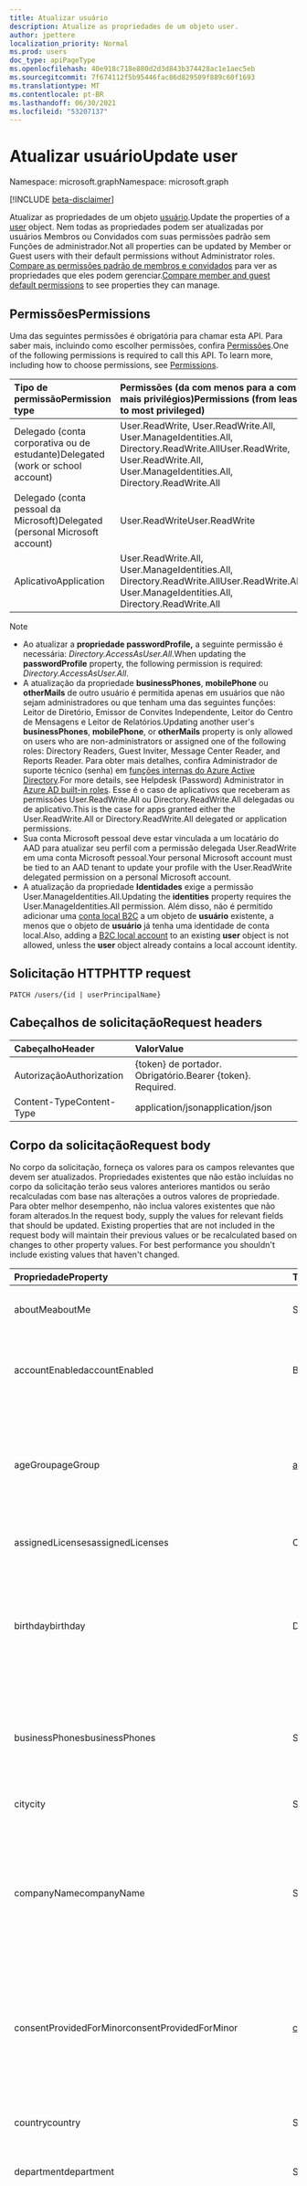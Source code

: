```yaml
---
title: Atualizar usuário
description: Atualize as propriedades de um objeto user.
author: jpettere
localization_priority: Normal
ms.prod: users
doc_type: apiPageType
ms.openlocfilehash: 40e918c718e880d2d3d843b374428ac1e1aec5eb
ms.sourcegitcommit: 7f674112f5b95446fac86d829509f889c60f1693
ms.translationtype: MT
ms.contentlocale: pt-BR
ms.lasthandoff: 06/30/2021
ms.locfileid: "53207137"
---
```

# <a name="update-user"></a><span data-ttu-id="ccdd4-103">Atualizar usuário</span><span class="sxs-lookup"><span data-stu-id="ccdd4-103">Update user</span></span>

<span data-ttu-id="ccdd4-104">Namespace: microsoft.graph</span><span class="sxs-lookup"><span data-stu-id="ccdd4-104">Namespace: microsoft.graph</span></span>

[!INCLUDE [beta-disclaimer](../../includes/beta-disclaimer.md)]

<span data-ttu-id="ccdd4-105">Atualizar as propriedades de um objeto [usuário](../resources/user.md).</span><span class="sxs-lookup"><span data-stu-id="ccdd4-105">Update the properties of a [user](../resources/user.md) object.</span></span> <span data-ttu-id="ccdd4-106">Nem todas as propriedades podem ser atualizadas por usuários Membros ou Convidados com suas permissões padrão sem Funções de administrador.</span><span class="sxs-lookup"><span data-stu-id="ccdd4-106">Not all properties can be updated by Member or Guest users with their default permissions without Administrator roles.</span></span> <span data-ttu-id="ccdd4-107">[Compare as permissões padrão de membros e convidados](/azure/active-directory/fundamentals/users-default-permissions#compare-member-and-guest-default-permissions) para ver as propriedades que eles podem gerenciar.</span><span class="sxs-lookup"><span data-stu-id="ccdd4-107">[Compare member and guest default permissions](/azure/active-directory/fundamentals/users-default-permissions#compare-member-and-guest-default-permissions) to see properties they can manage.</span></span>

## <a name="permissions"></a><span data-ttu-id="ccdd4-108">Permissões</span><span class="sxs-lookup"><span data-stu-id="ccdd4-108">Permissions</span></span>
<span data-ttu-id="ccdd4-p102">Uma das seguintes permissões é obrigatória para chamar esta API. Para saber mais, incluindo como escolher permissões, confira [Permissões](/graph/permissions-reference).</span><span class="sxs-lookup"><span data-stu-id="ccdd4-p102">One of the following permissions is required to call this API. To learn more, including how to choose permissions, see [Permissions](/graph/permissions-reference).</span></span>

|<span data-ttu-id="ccdd4-111">Tipo de permissão</span><span class="sxs-lookup"><span data-stu-id="ccdd4-111">Permission type</span></span>      | <span data-ttu-id="ccdd4-112">Permissões (da com menos para a com mais privilégios)</span><span class="sxs-lookup"><span data-stu-id="ccdd4-112">Permissions (from least to most privileged)</span></span>              |
|:--------------------|:---------------------------------------------------------|
|<span data-ttu-id="ccdd4-113">Delegado (conta corporativa ou de estudante)</span><span class="sxs-lookup"><span data-stu-id="ccdd4-113">Delegated (work or school account)</span></span> | <span data-ttu-id="ccdd4-114">User.ReadWrite, User.ReadWrite.All, User.ManageIdentities.All, Directory.ReadWrite.All</span><span class="sxs-lookup"><span data-stu-id="ccdd4-114">User.ReadWrite, User.ReadWrite.All, User.ManageIdentities.All, Directory.ReadWrite.All</span></span>    |
|<span data-ttu-id="ccdd4-115">Delegado (conta pessoal da Microsoft)</span><span class="sxs-lookup"><span data-stu-id="ccdd4-115">Delegated (personal Microsoft account)</span></span> | <span data-ttu-id="ccdd4-116">User.ReadWrite</span><span class="sxs-lookup"><span data-stu-id="ccdd4-116">User.ReadWrite</span></span>    |
|<span data-ttu-id="ccdd4-117">Aplicativo</span><span class="sxs-lookup"><span data-stu-id="ccdd4-117">Application</span></span> | <span data-ttu-id="ccdd4-118">User.ReadWrite.All, User.ManageIdentities.All, Directory.ReadWrite.All</span><span class="sxs-lookup"><span data-stu-id="ccdd4-118">User.ReadWrite.All, User.ManageIdentities.All, Directory.ReadWrite.All</span></span> |

>[!NOTE]
> - <span data-ttu-id="ccdd4-119">Ao atualizar a **propriedade passwordProfile,** a seguinte permissão é necessária: *Directory.AccessAsUser.All*.</span><span class="sxs-lookup"><span data-stu-id="ccdd4-119">When updating the **passwordProfile** property, the following permission is required: *Directory.AccessAsUser.All*.</span></span>
> - <span data-ttu-id="ccdd4-120">A atualização da propriedade **businessPhones**, **mobilePhone** ou **otherMails** de outro usuário é permitida apenas em usuários que não sejam administradores ou que tenham uma das seguintes funções: Leitor de Diretório, Emissor de Convites Independente, Leitor do Centro de Mensagens e Leitor de Relatórios.</span><span class="sxs-lookup"><span data-stu-id="ccdd4-120">Updating another user's **businessPhones**, **mobilePhone**, or **otherMails** property is only allowed on users who are non-administrators or assigned one of the following roles: Directory Readers, Guest Inviter, Message Center Reader, and Reports Reader.</span></span> <span data-ttu-id="ccdd4-121">Para obter mais detalhes, confira Administrador de suporte técnico (senha) em [funções internas do Azure Active Directory](/azure/active-directory/roles/permissions-reference).</span><span class="sxs-lookup"><span data-stu-id="ccdd4-121">For more details, see Helpdesk (Password) Administrator in [Azure AD built-in roles](/azure/active-directory/roles/permissions-reference).</span></span>  <span data-ttu-id="ccdd4-122">Esse é o caso de aplicativos que receberam as permissões User.ReadWrite.All ou Directory.ReadWrite.All delegadas ou de aplicativo.</span><span class="sxs-lookup"><span data-stu-id="ccdd4-122">This is the case for apps granted either the User.ReadWrite.All or Directory.ReadWrite.All delegated or application permissions.</span></span>
> - <span data-ttu-id="ccdd4-123">Sua conta Microsoft pessoal deve estar vinculada a um locatário do AAD para atualizar seu perfil com a permissão delegada User.ReadWrite em uma conta Microsoft pessoal.</span><span class="sxs-lookup"><span data-stu-id="ccdd4-123">Your personal Microsoft account must be tied to an AAD tenant to update your profile with the User.ReadWrite delegated permission on a personal Microsoft account.</span></span>
> - <span data-ttu-id="ccdd4-124">A atualização da propriedade **Identidades** exige a permissão User.ManageIdentities.All.</span><span class="sxs-lookup"><span data-stu-id="ccdd4-124">Updating the **identities** property requires the User.ManageIdentities.All permission.</span></span> <span data-ttu-id="ccdd4-125">Além disso, não é permitido adicionar uma [conta local B2C](../resources/objectidentity.md) a um objeto de **usuário** existente, a menos que o objeto de **usuário** já tenha uma identidade de conta local.</span><span class="sxs-lookup"><span data-stu-id="ccdd4-125">Also, adding a [B2C local account](../resources/objectidentity.md) to an existing **user** object is not allowed, unless the **user** object already contains a local account identity.</span></span>

## <a name="http-request"></a><span data-ttu-id="ccdd4-126">Solicitação HTTP</span><span class="sxs-lookup"><span data-stu-id="ccdd4-126">HTTP request</span></span>
<!-- { "blockType": "ignored" } -->
```http
PATCH /users/{id | userPrincipalName}
```

## <a name="request-headers"></a><span data-ttu-id="ccdd4-127">Cabeçalhos de solicitação</span><span class="sxs-lookup"><span data-stu-id="ccdd4-127">Request headers</span></span>
| <span data-ttu-id="ccdd4-128">Cabeçalho</span><span class="sxs-lookup"><span data-stu-id="ccdd4-128">Header</span></span>       | <span data-ttu-id="ccdd4-129">Valor</span><span class="sxs-lookup"><span data-stu-id="ccdd4-129">Value</span></span>|
|:-----------|:------|
| <span data-ttu-id="ccdd4-130">Autorização</span><span class="sxs-lookup"><span data-stu-id="ccdd4-130">Authorization</span></span>  | <span data-ttu-id="ccdd4-p105">{token} de portador. Obrigatório.</span><span class="sxs-lookup"><span data-stu-id="ccdd4-p105">Bearer {token}. Required.</span></span>  |
| <span data-ttu-id="ccdd4-133">Content-Type</span><span class="sxs-lookup"><span data-stu-id="ccdd4-133">Content-Type</span></span>  | <span data-ttu-id="ccdd4-134">application/json</span><span class="sxs-lookup"><span data-stu-id="ccdd4-134">application/json</span></span>  |

## <a name="request-body"></a><span data-ttu-id="ccdd4-135">Corpo da solicitação</span><span class="sxs-lookup"><span data-stu-id="ccdd4-135">Request body</span></span>
<span data-ttu-id="ccdd4-p106">No corpo da solicitação, forneça os valores para os campos relevantes que devem ser atualizados. Propriedades existentes que não estão incluídas no corpo da solicitação terão seus valores anteriores mantidos ou serão recalculadas com base nas alterações a outros valores de propriedade. Para obter melhor desempenho, não inclua valores existentes que não foram alterados.</span><span class="sxs-lookup"><span data-stu-id="ccdd4-p106">In the request body, supply the values for relevant fields that should be updated. Existing properties that are not included in the request body will maintain their previous values or be recalculated based on changes to other property values. For best performance you shouldn't include existing values that haven't changed.</span></span>

| <span data-ttu-id="ccdd4-139">Propriedade</span><span class="sxs-lookup"><span data-stu-id="ccdd4-139">Property</span></span>     | <span data-ttu-id="ccdd4-140">Tipo</span><span class="sxs-lookup"><span data-stu-id="ccdd4-140">Type</span></span>   |<span data-ttu-id="ccdd4-141">Descrição</span><span class="sxs-lookup"><span data-stu-id="ccdd4-141">Description</span></span>|
|:---------------|:--------|:----------|
|<span data-ttu-id="ccdd4-142">aboutMe</span><span class="sxs-lookup"><span data-stu-id="ccdd4-142">aboutMe</span></span>|<span data-ttu-id="ccdd4-143">String</span><span class="sxs-lookup"><span data-stu-id="ccdd4-143">String</span></span>|<span data-ttu-id="ccdd4-144">Um campo de entrada de texto em forma livre para o usuário se descrever.</span><span class="sxs-lookup"><span data-stu-id="ccdd4-144">A freeform text entry field for the user to describe themselves.</span></span>|
|<span data-ttu-id="ccdd4-145">accountEnabled</span><span class="sxs-lookup"><span data-stu-id="ccdd4-145">accountEnabled</span></span>|<span data-ttu-id="ccdd4-146">Booliano</span><span class="sxs-lookup"><span data-stu-id="ccdd4-146">Boolean</span></span>| <span data-ttu-id="ccdd4-147">**true** se a conta estiver habilitada; caso contrário, **false**.</span><span class="sxs-lookup"><span data-stu-id="ccdd4-147">**true** if the account is enabled; otherwise, **false**.</span></span> <span data-ttu-id="ccdd4-148">Essa propriedade é obrigatória quando um usuário é criado.</span><span class="sxs-lookup"><span data-stu-id="ccdd4-148">This property is required when a user is created.</span></span>    |
| <span data-ttu-id="ccdd4-149">ageGroup</span><span class="sxs-lookup"><span data-stu-id="ccdd4-149">ageGroup</span></span> | [<span data-ttu-id="ccdd4-150">ageGroup</span><span class="sxs-lookup"><span data-stu-id="ccdd4-150">ageGroup</span></span>](../resources/user.md#agegroup-values) | <span data-ttu-id="ccdd4-151">Define a faixa etária do usuário.</span><span class="sxs-lookup"><span data-stu-id="ccdd4-151">Sets the age group of the user.</span></span> <span data-ttu-id="ccdd4-152">Valores permitidos: `null`, `minor`, `notAdult` e `adult`.</span><span class="sxs-lookup"><span data-stu-id="ccdd4-152">Allowed values: `null`, `minor`, `notAdult` and `adult`.</span></span> <span data-ttu-id="ccdd4-153">Confira as [definições de propriedades da faixa etária legal](../resources/user.md#legal-age-group-property-definitions) para obter mais informações.</span><span class="sxs-lookup"><span data-stu-id="ccdd4-153">Refer to the [legal age group property definitions](../resources/user.md#legal-age-group-property-definitions) for further information.</span></span> |
|<span data-ttu-id="ccdd4-154">assignedLicenses</span><span class="sxs-lookup"><span data-stu-id="ccdd4-154">assignedLicenses</span></span>|<span data-ttu-id="ccdd4-155">Coleção [assignedLicense](../resources/assignedlicense.md)</span><span class="sxs-lookup"><span data-stu-id="ccdd4-155">[assignedLicense](../resources/assignedlicense.md) collection</span></span>|<span data-ttu-id="ccdd4-p109">As licenças que são atribuídas ao usuário. Não anulável.</span><span class="sxs-lookup"><span data-stu-id="ccdd4-p109">The licenses that are assigned to the user. Not nullable.</span></span>            |
|<span data-ttu-id="ccdd4-158">birthday</span><span class="sxs-lookup"><span data-stu-id="ccdd4-158">birthday</span></span>|<span data-ttu-id="ccdd4-159">DateTimeOffset</span><span class="sxs-lookup"><span data-stu-id="ccdd4-159">DateTimeOffset</span></span>|<span data-ttu-id="ccdd4-160">O aniversário do usuário.</span><span class="sxs-lookup"><span data-stu-id="ccdd4-160">The birthday of the user.</span></span> <span data-ttu-id="ccdd4-161">O tipo Timestamp representa informações de data e hora usando o formato ISO 8601 e está sempre no horário UTC.</span><span class="sxs-lookup"><span data-stu-id="ccdd4-161">The Timestamp type represents date and time information using ISO 8601 format and is always in UTC time.</span></span> <span data-ttu-id="ccdd4-162">Por exemplo, meia-noite UTC em 1 de janeiro de 2014 é `2014-01-01T00:00:00Z`</span><span class="sxs-lookup"><span data-stu-id="ccdd4-162">For example, midnight UTC on Jan 1, 2014 is `2014-01-01T00:00:00Z`</span></span>|
|<span data-ttu-id="ccdd4-163">businessPhones</span><span class="sxs-lookup"><span data-stu-id="ccdd4-163">businessPhones</span></span>| <span data-ttu-id="ccdd4-164">String collection</span><span class="sxs-lookup"><span data-stu-id="ccdd4-164">String collection</span></span> | <span data-ttu-id="ccdd4-p111">Números de telefone para o usuário. OBSERVAÇÃO: Embora isso seja uma coleção de cadeias de caracteres, somente um número pode ser definido para essa propriedade.</span><span class="sxs-lookup"><span data-stu-id="ccdd4-p111">The telephone numbers for the user. NOTE: Although this is a string collection, only one number can be set for this property.</span></span>|
|<span data-ttu-id="ccdd4-167">city</span><span class="sxs-lookup"><span data-stu-id="ccdd4-167">city</span></span>|<span data-ttu-id="ccdd4-168">String</span><span class="sxs-lookup"><span data-stu-id="ccdd4-168">String</span></span>|<span data-ttu-id="ccdd4-169">A cidade em que o usuário está localizado.</span><span class="sxs-lookup"><span data-stu-id="ccdd4-169">The city in which the user is located.</span></span>|
| <span data-ttu-id="ccdd4-170">companyName</span><span class="sxs-lookup"><span data-stu-id="ccdd4-170">companyName</span></span> | <span data-ttu-id="ccdd4-171">String</span><span class="sxs-lookup"><span data-stu-id="ccdd4-171">String</span></span> | <span data-ttu-id="ccdd4-172">O nome da empresa em que o usuário está associado.</span><span class="sxs-lookup"><span data-stu-id="ccdd4-172">The company name which the user is associated.</span></span> <span data-ttu-id="ccdd4-173">Essa propriedade pode ser útil para descrever a empresa de onde procede um usuário externo.</span><span class="sxs-lookup"><span data-stu-id="ccdd4-173">This property can be useful for describing the company that an external user comes from.</span></span> <span data-ttu-id="ccdd4-174">O comprimento máximo do nome da empresa é 64 caracteres.</span><span class="sxs-lookup"><span data-stu-id="ccdd4-174">The maximum length of the company name is 64 characters.</span></span> |
| <span data-ttu-id="ccdd4-175">consentProvidedForMinor</span><span class="sxs-lookup"><span data-stu-id="ccdd4-175">consentProvidedForMinor</span></span> | [<span data-ttu-id="ccdd4-176">consentProvidedForMinor</span><span class="sxs-lookup"><span data-stu-id="ccdd4-176">consentProvidedForMinor</span></span>](../resources/user.md#consentprovidedforminor-values) | <span data-ttu-id="ccdd4-177">Define se o consentimento foi obtido para menores.</span><span class="sxs-lookup"><span data-stu-id="ccdd4-177">Sets whether consent has been obtained for minors.</span></span> <span data-ttu-id="ccdd4-178">Valores permitidos: `null`, `granted`, `denied` e `notRequired`.</span><span class="sxs-lookup"><span data-stu-id="ccdd4-178">Allowed values: `null`, `granted`, `denied` and `notRequired`.</span></span> <span data-ttu-id="ccdd4-179">Confira as [definições de propriedades da faixa etária legal](../resources/user.md#legal-age-group-property-definitions) para obter mais informações.</span><span class="sxs-lookup"><span data-stu-id="ccdd4-179">Refer to the [legal age group property definitions](../resources/user.md#legal-age-group-property-definitions) for further information.</span></span> |
|<span data-ttu-id="ccdd4-180">country</span><span class="sxs-lookup"><span data-stu-id="ccdd4-180">country</span></span>|<span data-ttu-id="ccdd4-181">String</span><span class="sxs-lookup"><span data-stu-id="ccdd4-181">String</span></span>|<span data-ttu-id="ccdd4-182">País/região em que o usuário está localizado. Por exemplo, "EUA" ou "Reino Unido".</span><span class="sxs-lookup"><span data-stu-id="ccdd4-182">The country/region in which the user is located; for example, “US” or “UK”.</span></span>|
|<span data-ttu-id="ccdd4-183">department</span><span class="sxs-lookup"><span data-stu-id="ccdd4-183">department</span></span>|<span data-ttu-id="ccdd4-184">String</span><span class="sxs-lookup"><span data-stu-id="ccdd4-184">String</span></span>|<span data-ttu-id="ccdd4-185">O nome do departamento no qual o usuário trabalha.</span><span class="sxs-lookup"><span data-stu-id="ccdd4-185">The name for the department in which the user works.</span></span>|
|<span data-ttu-id="ccdd4-186">displayName</span><span class="sxs-lookup"><span data-stu-id="ccdd4-186">displayName</span></span>|<span data-ttu-id="ccdd4-187">String</span><span class="sxs-lookup"><span data-stu-id="ccdd4-187">String</span></span>|<span data-ttu-id="ccdd4-188">O nome exibido para o usuário no catálogo de endereços.</span><span class="sxs-lookup"><span data-stu-id="ccdd4-188">The name displayed in the address book for the user.</span></span> <span data-ttu-id="ccdd4-189">É geralmente a combinação do nome, da inicial do meio e do sobrenome do usuário.</span><span class="sxs-lookup"><span data-stu-id="ccdd4-189">This is usually the combination of the user's first name, middle initial and last name.</span></span> <span data-ttu-id="ccdd4-190">Essa propriedade é obrigatória quando um usuário é criado e não pode ser apagado durante atualizações.</span><span class="sxs-lookup"><span data-stu-id="ccdd4-190">This property is required when a user is created and it cannot be cleared during updates.</span></span> <span data-ttu-id="ccdd4-191">Oferece suporte para `$filter` e `$orderby`.</span><span class="sxs-lookup"><span data-stu-id="ccdd4-191">Supports `$filter` and `$orderby`.</span></span>|
|<span data-ttu-id="ccdd4-192">employeeId</span><span class="sxs-lookup"><span data-stu-id="ccdd4-192">employeeId</span></span>|<span data-ttu-id="ccdd4-193">String</span><span class="sxs-lookup"><span data-stu-id="ccdd4-193">String</span></span>|<span data-ttu-id="ccdd4-194">O identificador de funcionário atribuído ao usuário pela organização.</span><span class="sxs-lookup"><span data-stu-id="ccdd4-194">The employee identifier assigned to the user by the organization.</span></span>|
| <span data-ttu-id="ccdd4-195">employeeType</span><span class="sxs-lookup"><span data-stu-id="ccdd4-195">employeeType</span></span> | <span data-ttu-id="ccdd4-196">String</span><span class="sxs-lookup"><span data-stu-id="ccdd4-196">String</span></span> | <span data-ttu-id="ccdd4-197">Captura o tipo de trabalhador corporativo.</span><span class="sxs-lookup"><span data-stu-id="ccdd4-197">Captures enterprise worker type.</span></span> <span data-ttu-id="ccdd4-198">Por exemplo, `Employee`, `Contractor`, `Consultant` ou `Vendor`.</span><span class="sxs-lookup"><span data-stu-id="ccdd4-198">For example, `Employee`, `Contractor`, `Consultant`, or `Vendor`.</span></span> <span data-ttu-id="ccdd4-199">Retornado apenas em `$select`.</span><span class="sxs-lookup"><span data-stu-id="ccdd4-199">Returned only on `$select`.</span></span> <span data-ttu-id="ccdd4-200">Suporta o `$filter` com o `eq` operador.</span><span class="sxs-lookup"><span data-stu-id="ccdd4-200">Supports `$filter` with the `eq` operator.</span></span>|
|<span data-ttu-id="ccdd4-201">givenName</span><span class="sxs-lookup"><span data-stu-id="ccdd4-201">givenName</span></span>|<span data-ttu-id="ccdd4-202">String</span><span class="sxs-lookup"><span data-stu-id="ccdd4-202">String</span></span>|<span data-ttu-id="ccdd4-203">O nome fornecido (nome) do usuário.</span><span class="sxs-lookup"><span data-stu-id="ccdd4-203">The given name (first name) of the user.</span></span>|
|<span data-ttu-id="ccdd4-204">hireDate</span><span class="sxs-lookup"><span data-stu-id="ccdd4-204">hireDate</span></span>|<span data-ttu-id="ccdd4-205">DateTimeOffset</span><span class="sxs-lookup"><span data-stu-id="ccdd4-205">DateTimeOffset</span></span>|<span data-ttu-id="ccdd4-206">A data de contratação do usuário.</span><span class="sxs-lookup"><span data-stu-id="ccdd4-206">The hire date of the user.</span></span> <span data-ttu-id="ccdd4-207">O tipo Timestamp representa informações de data e hora usando o formato ISO 8601 e está sempre no horário UTC.</span><span class="sxs-lookup"><span data-stu-id="ccdd4-207">The Timestamp type represents date and time information using ISO 8601 format and is always in UTC time.</span></span> <span data-ttu-id="ccdd4-208">Por exemplo, meia-noite UTC em 1 de janeiro de 2014 é `2014-01-01T00:00:00Z`</span><span class="sxs-lookup"><span data-stu-id="ccdd4-208">For example, midnight UTC on Jan 1, 2014 is `2014-01-01T00:00:00Z`</span></span>|
|<span data-ttu-id="ccdd4-209">Identidades</span><span class="sxs-lookup"><span data-stu-id="ccdd4-209">identities</span></span>|<span data-ttu-id="ccdd4-210">Coleção [objectIdentity](../resources/objectidentity.md)</span><span class="sxs-lookup"><span data-stu-id="ccdd4-210">[objectIdentity](../resources/objectidentity.md) collection</span></span>| <span data-ttu-id="ccdd4-211">Representa as identidades que podem ser usadas para entrar nesta conta de usuário.</span><span class="sxs-lookup"><span data-stu-id="ccdd4-211">Represents the identities that can be used to sign in to this user account.</span></span> <span data-ttu-id="ccdd4-212">Uma identidade pode ser fornecida pela Microsoft, por organizações ou por provedores de identidade social, como o Facebook, Google e Microsoft, e está vinculada a uma conta de usuário.</span><span class="sxs-lookup"><span data-stu-id="ccdd4-212">An identity can be provided by Microsoft, by organizations, or by social identity providers such as Facebook, Google, and Microsoft, and tied to a user account.</span></span> <span data-ttu-id="ccdd4-213">Qualquer atualização para **identidades** substituirá toda a coleção e você deve fornecer a identidade userPrincipalName **signInType** na coleção.</span><span class="sxs-lookup"><span data-stu-id="ccdd4-213">Any update to **identities** will replace the entire collection and you must supply the userPrincipalName **signInType** identity in the collection.</span></span>|
|<span data-ttu-id="ccdd4-214">interests</span><span class="sxs-lookup"><span data-stu-id="ccdd4-214">interests</span></span>|<span data-ttu-id="ccdd4-215">Coleção de cadeias de caracteres</span><span class="sxs-lookup"><span data-stu-id="ccdd4-215">String collection</span></span>|<span data-ttu-id="ccdd4-216">Uma lista para o usuário descrever os interesses dele.</span><span class="sxs-lookup"><span data-stu-id="ccdd4-216">A list for the user to describe their interests.</span></span>|
|<span data-ttu-id="ccdd4-217">jobTitle</span><span class="sxs-lookup"><span data-stu-id="ccdd4-217">jobTitle</span></span>|<span data-ttu-id="ccdd4-218">String</span><span class="sxs-lookup"><span data-stu-id="ccdd4-218">String</span></span>|<span data-ttu-id="ccdd4-219">O cargo do usuário.</span><span class="sxs-lookup"><span data-stu-id="ccdd4-219">The user’s job title.</span></span>|
|<span data-ttu-id="ccdd4-220">email</span><span class="sxs-lookup"><span data-stu-id="ccdd4-220">mail</span></span>|<span data-ttu-id="ccdd4-221">String</span><span class="sxs-lookup"><span data-stu-id="ccdd4-221">String</span></span>|<span data-ttu-id="ccdd4-222">O endereço SMTP do usuário, por exemplo, `jeff@contoso.onmicrosoft.com`.</span><span class="sxs-lookup"><span data-stu-id="ccdd4-222">The SMTP address for the user, for example, `jeff@contoso.onmicrosoft.com`.</span></span> <span data-ttu-id="ccdd4-223">As alterações feitas nessa propriedade também atualizarão a coleção **proxyAddresses** do usuário para incluir o valor como um endereço SMTP.</span><span class="sxs-lookup"><span data-stu-id="ccdd4-223">Changes to this property will also update the user's **proxyAddresses** collection to include the value as a SMTP address.</span></span> <br><br><span data-ttu-id="ccdd4-224">Retornado por padrão.</span><span class="sxs-lookup"><span data-stu-id="ccdd4-224">Returned by default.</span></span> <span data-ttu-id="ccdd4-225">Oferece suporte para `$filter`.</span><span class="sxs-lookup"><span data-stu-id="ccdd4-225">Supports `$filter`.</span></span>|
|<span data-ttu-id="ccdd4-226">mailNickname</span><span class="sxs-lookup"><span data-stu-id="ccdd4-226">mailNickname</span></span>|<span data-ttu-id="ccdd4-227">String</span><span class="sxs-lookup"><span data-stu-id="ccdd4-227">String</span></span>|<span data-ttu-id="ccdd4-p120">O alias de e-mail do usuário. Essa propriedade deve ser especificada quando um usuário é criado.</span><span class="sxs-lookup"><span data-stu-id="ccdd4-p120">The mail alias for the user. This property must be specified when a user is created.</span></span>|
|<span data-ttu-id="ccdd4-230">mobilePhone</span><span class="sxs-lookup"><span data-stu-id="ccdd4-230">mobilePhone</span></span>|<span data-ttu-id="ccdd4-231">String</span><span class="sxs-lookup"><span data-stu-id="ccdd4-231">String</span></span>|<span data-ttu-id="ccdd4-232">O número de celular principal do usuário.</span><span class="sxs-lookup"><span data-stu-id="ccdd4-232">The primary cellular telephone number for the user.</span></span>|
|<span data-ttu-id="ccdd4-233">mySite</span><span class="sxs-lookup"><span data-stu-id="ccdd4-233">mySite</span></span>|<span data-ttu-id="ccdd4-234">String</span><span class="sxs-lookup"><span data-stu-id="ccdd4-234">String</span></span>|<span data-ttu-id="ccdd4-235">A URL do site pessoal do usuário.</span><span class="sxs-lookup"><span data-stu-id="ccdd4-235">The URL for the user's personal site.</span></span>|
|<span data-ttu-id="ccdd4-236">officeLocation</span><span class="sxs-lookup"><span data-stu-id="ccdd4-236">officeLocation</span></span>|<span data-ttu-id="ccdd4-237">String</span><span class="sxs-lookup"><span data-stu-id="ccdd4-237">String</span></span>|<span data-ttu-id="ccdd4-238">A localização do escritório no local de trabalho do usuário.</span><span class="sxs-lookup"><span data-stu-id="ccdd4-238">The office location in the user's place of business.</span></span>|
| <span data-ttu-id="ccdd4-239">onPremisesExtensionAttributes</span><span class="sxs-lookup"><span data-stu-id="ccdd4-239">onPremisesExtensionAttributes</span></span> | [<span data-ttu-id="ccdd4-240">onPremisesExtensionAttributes</span><span class="sxs-lookup"><span data-stu-id="ccdd4-240">onPremisesExtensionAttributes</span></span>](../resources/onpremisesextensionattributes.md) | <span data-ttu-id="ccdd4-241">Contém extensionAttributes 1-15 para o usuário.</span><span class="sxs-lookup"><span data-stu-id="ccdd4-241">Contains extensionAttributes 1-15 for the user.</span></span> <span data-ttu-id="ccdd4-242">Observe que os atributos de extensão individuais não são selecionáveis nem filtráveis.</span><span class="sxs-lookup"><span data-stu-id="ccdd4-242">Note that the individual extension attributes are neither selectable nor filterable.</span></span> <span data-ttu-id="ccdd4-243">Para um usuário do `onPremisesSyncEnabled`, a fonte de autoridade desse conjunto de propriedades é o local e é somente leitura.</span><span class="sxs-lookup"><span data-stu-id="ccdd4-243">For an `onPremisesSyncEnabled` user, the source of authority for this set of properties is the on-premises and is read-only and is read-only.</span></span> <span data-ttu-id="ccdd4-244">Esses atributos de extensão também são conhecidos como atributos personalizados do Exchange 1-15.</span><span class="sxs-lookup"><span data-stu-id="ccdd4-244">These extension attributes are also known as Exchange custom attributes 1-15.</span></span>|
|<span data-ttu-id="ccdd4-245">onPremisesImmutableId</span><span class="sxs-lookup"><span data-stu-id="ccdd4-245">onPremisesImmutableId</span></span>|<span data-ttu-id="ccdd4-246">String</span><span class="sxs-lookup"><span data-stu-id="ccdd4-246">String</span></span>|<span data-ttu-id="ccdd4-247">Essa propriedade é usada para associar uma conta de usuário do Active Directory local com seu objeto de usuário do Azure AD.</span><span class="sxs-lookup"><span data-stu-id="ccdd4-247">This property is used to associate an on-premises Active Directory user account to their Azure AD user object.</span></span> <span data-ttu-id="ccdd4-248">Esta propriedade deverá ser especificada ao criar uma nova conta de usuário no Graph se você estiver usando um domínio federado para a propriedade **userPrincipalName** (UPN) do usuário.</span><span class="sxs-lookup"><span data-stu-id="ccdd4-248">This property must be specified when creating a new user account in the Graph if you are using a federated domain for the user’s **userPrincipalName** (UPN) property.</span></span> <span data-ttu-id="ccdd4-249">**Importante:** Os caracteres **$** e **_** e não podem ser usados ao especificar essa propriedade.</span><span class="sxs-lookup"><span data-stu-id="ccdd4-249">**Important:** The **$** and **_** characters cannot be used when specifying this property.</span></span>                            |
|<span data-ttu-id="ccdd4-250">otherMails</span><span class="sxs-lookup"><span data-stu-id="ccdd4-250">otherMails</span></span>|<span data-ttu-id="ccdd4-251">String</span><span class="sxs-lookup"><span data-stu-id="ccdd4-251">String</span></span> |<span data-ttu-id="ccdd4-252">Uma lista de endereços de email adicional para o usuário; Por exemplo: `["bob@contoso.com", "Robert@fabrikam.com"]`.</span><span class="sxs-lookup"><span data-stu-id="ccdd4-252">A list of additional email addresses for the user; for example: `["bob@contoso.com", "Robert@fabrikam.com"]`.</span></span>|
|<span data-ttu-id="ccdd4-253">passwordPolicies</span><span class="sxs-lookup"><span data-stu-id="ccdd4-253">passwordPolicies</span></span>|<span data-ttu-id="ccdd4-254">String</span><span class="sxs-lookup"><span data-stu-id="ccdd4-254">String</span></span>|<span data-ttu-id="ccdd4-255">Especifica as políticas de senha do usuário.</span><span class="sxs-lookup"><span data-stu-id="ccdd4-255">Specifies password policies for the user.</span></span> <span data-ttu-id="ccdd4-256">Este valor é uma enumeração com um valor possível sendo `DisableStrongPassword`, que permite que senhas mais fracas do que a política padrão sejam especificadas.</span><span class="sxs-lookup"><span data-stu-id="ccdd4-256">This value is an enumeration with one possible value being `DisableStrongPassword`, which allows weaker passwords than the default policy to be specified.</span></span> <span data-ttu-id="ccdd4-257">`DisablePasswordExpiration` também pode ser especificado.</span><span class="sxs-lookup"><span data-stu-id="ccdd4-257">`DisablePasswordExpiration` can also be specified.</span></span> <span data-ttu-id="ccdd4-258">Os dois podem ser especificados juntos; por exemplo: `DisablePasswordExpiration, DisableStrongPassword`.</span><span class="sxs-lookup"><span data-stu-id="ccdd4-258">The two may be specified together; for example: `DisablePasswordExpiration, DisableStrongPassword`.</span></span>|
|<span data-ttu-id="ccdd4-259">passwordProfile</span><span class="sxs-lookup"><span data-stu-id="ccdd4-259">passwordProfile</span></span>|[<span data-ttu-id="ccdd4-260">PasswordProfile</span><span class="sxs-lookup"><span data-stu-id="ccdd4-260">PasswordProfile</span></span>](../resources/passwordprofile.md)|<span data-ttu-id="ccdd4-261">Especifica o perfil de senha do usuário.</span><span class="sxs-lookup"><span data-stu-id="ccdd4-261">Specifies the password profile for the user.</span></span> <span data-ttu-id="ccdd4-262">O perfil contém a senha do usuário.</span><span class="sxs-lookup"><span data-stu-id="ccdd4-262">The profile contains the user’s password.</span></span> <span data-ttu-id="ccdd4-263">Essa propriedade é obrigatória quando um usuário é criado.</span><span class="sxs-lookup"><span data-stu-id="ccdd4-263">This property is required when a user is created.</span></span> <span data-ttu-id="ccdd4-264">A senha no perfil deve atender a requisitos mínimos, conforme especificado pela propriedade **passwordPolicies**.</span><span class="sxs-lookup"><span data-stu-id="ccdd4-264">The password in the profile must satisfy minimum requirements as specified by the **passwordPolicies** property.</span></span> <span data-ttu-id="ccdd4-265">Por padrão, é obrigatória uma senha forte.</span><span class="sxs-lookup"><span data-stu-id="ccdd4-265">By default, a strong password is required.</span></span> <span data-ttu-id="ccdd4-266">O *Diretório.AccessAsUser.All* permissão é necessária para atualizar esta propriedade.</span><span class="sxs-lookup"><span data-stu-id="ccdd4-266">The *Directory.AccessAsUser.All* permission is required to update this property.</span></span>|
|<span data-ttu-id="ccdd4-267">pastProjects</span><span class="sxs-lookup"><span data-stu-id="ccdd4-267">pastProjects</span></span>|<span data-ttu-id="ccdd4-268">Coleção de cadeias de caracteres</span><span class="sxs-lookup"><span data-stu-id="ccdd4-268">String collection</span></span>|<span data-ttu-id="ccdd4-269">Uma lista para o usuário enumerar seus projetos anteriores.</span><span class="sxs-lookup"><span data-stu-id="ccdd4-269">A list for the user to enumerate their past projects.</span></span>|
|<span data-ttu-id="ccdd4-270">postalCode</span><span class="sxs-lookup"><span data-stu-id="ccdd4-270">postalCode</span></span>|<span data-ttu-id="ccdd4-271">String</span><span class="sxs-lookup"><span data-stu-id="ccdd4-271">String</span></span>|<span data-ttu-id="ccdd4-p125">O código postal do endereço postal do usuário. O código postal é específico para o país/região do usuário. Nos Estados Unidos, esse atributo contém o CEP.</span><span class="sxs-lookup"><span data-stu-id="ccdd4-p125">The postal code for the user's postal address. The postal code is specific to the user's country/region. In the United States of America, this attribute contains the ZIP code.</span></span>|
|<span data-ttu-id="ccdd4-275">preferredLanguage</span><span class="sxs-lookup"><span data-stu-id="ccdd4-275">preferredLanguage</span></span>|<span data-ttu-id="ccdd4-276">String</span><span class="sxs-lookup"><span data-stu-id="ccdd4-276">String</span></span>|<span data-ttu-id="ccdd4-277">O idioma preferencial do usuário.</span><span class="sxs-lookup"><span data-stu-id="ccdd4-277">The preferred language for the user.</span></span> <span data-ttu-id="ccdd4-278">Deve seguir o Código ISO 639-1; por exemplo `en-US`.</span><span class="sxs-lookup"><span data-stu-id="ccdd4-278">Should follow ISO 639-1 Code; for example `en-US`.</span></span>|
|<span data-ttu-id="ccdd4-279">responsibilities</span><span class="sxs-lookup"><span data-stu-id="ccdd4-279">responsibilities</span></span>|<span data-ttu-id="ccdd4-280">Coleção de cadeias de caracteres</span><span class="sxs-lookup"><span data-stu-id="ccdd4-280">String collection</span></span>|<span data-ttu-id="ccdd4-281">Uma lista para o usuário enumerar suas responsabilidades.</span><span class="sxs-lookup"><span data-stu-id="ccdd4-281">A list for the user to enumerate their responsibilities.</span></span>|
|<span data-ttu-id="ccdd4-282">schools</span><span class="sxs-lookup"><span data-stu-id="ccdd4-282">schools</span></span>|<span data-ttu-id="ccdd4-283">Coleção de cadeias de caracteres</span><span class="sxs-lookup"><span data-stu-id="ccdd4-283">String collection</span></span>|<span data-ttu-id="ccdd4-284">Uma lista para o usuário enumerar as escolas que ele frequentou.</span><span class="sxs-lookup"><span data-stu-id="ccdd4-284">A list for the user to enumerate the schools they have attended.</span></span>|
|<span data-ttu-id="ccdd4-285">skills</span><span class="sxs-lookup"><span data-stu-id="ccdd4-285">skills</span></span>|<span data-ttu-id="ccdd4-286">Coleção de cadeias de caracteres</span><span class="sxs-lookup"><span data-stu-id="ccdd4-286">String collection</span></span>|<span data-ttu-id="ccdd4-287">Uma lista para o usuário enumerar suas qualificações.</span><span class="sxs-lookup"><span data-stu-id="ccdd4-287">A list for the user to enumerate their skills.</span></span>|
|<span data-ttu-id="ccdd4-288">state</span><span class="sxs-lookup"><span data-stu-id="ccdd4-288">state</span></span>|<span data-ttu-id="ccdd4-289">String</span><span class="sxs-lookup"><span data-stu-id="ccdd4-289">String</span></span>|<span data-ttu-id="ccdd4-290">O estado ou município no endereço do usuário.</span><span class="sxs-lookup"><span data-stu-id="ccdd4-290">The state or province in the user's address.</span></span>|
|<span data-ttu-id="ccdd4-291">streetAddress</span><span class="sxs-lookup"><span data-stu-id="ccdd4-291">streetAddress</span></span>|<span data-ttu-id="ccdd4-292">String</span><span class="sxs-lookup"><span data-stu-id="ccdd4-292">String</span></span>|<span data-ttu-id="ccdd4-293">O endereço do local de trabalho do usuário.</span><span class="sxs-lookup"><span data-stu-id="ccdd4-293">The street address of the user's place of business.</span></span>|
|<span data-ttu-id="ccdd4-294">surname</span><span class="sxs-lookup"><span data-stu-id="ccdd4-294">surname</span></span>|<span data-ttu-id="ccdd4-295">String</span><span class="sxs-lookup"><span data-stu-id="ccdd4-295">String</span></span>|<span data-ttu-id="ccdd4-296">O sobrenome do usuário (nome de família ou sobrenome).</span><span class="sxs-lookup"><span data-stu-id="ccdd4-296">The user's surname (family name or last name).</span></span>|
|<span data-ttu-id="ccdd4-297">usageLocation</span><span class="sxs-lookup"><span data-stu-id="ccdd4-297">usageLocation</span></span>|<span data-ttu-id="ccdd4-298">String</span><span class="sxs-lookup"><span data-stu-id="ccdd4-298">String</span></span>|<span data-ttu-id="ccdd4-299">Um código de duas letras (padrão ISO 3166).</span><span class="sxs-lookup"><span data-stu-id="ccdd4-299">A two letter country code (ISO standard 3166).</span></span> <span data-ttu-id="ccdd4-300">Obrigatório para os usuários que receberão licenças devido à exigência legal de verificar a disponibilidade de serviços nos países.</span><span class="sxs-lookup"><span data-stu-id="ccdd4-300">Required for users that will be assigned licenses due to legal requirement to check for availability of services in countries.</span></span>  <span data-ttu-id="ccdd4-301">Os exemplos incluem:`US`,`JP` e `GB`.</span><span class="sxs-lookup"><span data-stu-id="ccdd4-301">Examples include: `US`, `JP`, and `GB`.</span></span> <span data-ttu-id="ccdd4-302">Não anulável.</span><span class="sxs-lookup"><span data-stu-id="ccdd4-302">Not nullable.</span></span>|
|<span data-ttu-id="ccdd4-303">userPrincipalName</span><span class="sxs-lookup"><span data-stu-id="ccdd4-303">userPrincipalName</span></span>|<span data-ttu-id="ccdd4-304">String</span><span class="sxs-lookup"><span data-stu-id="ccdd4-304">String</span></span>|<span data-ttu-id="ccdd4-p128">O nome UPN do usuário. O nome UPN é um nome de logon para o usuário ao estilo da Internet com base na RFC 822 padrão da Internet. Por convenção, ele deve ser mapeado para o nome de email do usuário. O formato geral é alias@domain, em que o domínio deve estar presente na coleção de domínios verificados do locatário. Essa propriedade é obrigatória quando um usuário é criado. Os domínios verificados para o locatário podem ser acessados pela propriedade **verifiedDomains** de [organization](../resources/organization.md). Oferece suporte a $filter e $orderby.</span><span class="sxs-lookup"><span data-stu-id="ccdd4-p128">The user principal name (UPN) of the user. The UPN is an Internet-style login name for the user based on the Internet standard RFC 822. By convention, this should map to the user's email name. The general format is alias@domain, where domain must be present in the tenant’s collection of verified domains. This property is required when a user is created. The verified domains for the tenant can be accessed from the **verifiedDomains** property of [organization](../resources/organization.md). Supports $filter and $orderby.</span></span>
|<span data-ttu-id="ccdd4-312">userType</span><span class="sxs-lookup"><span data-stu-id="ccdd4-312">userType</span></span>|<span data-ttu-id="ccdd4-313">String</span><span class="sxs-lookup"><span data-stu-id="ccdd4-313">String</span></span>|<span data-ttu-id="ccdd4-314">Um valor de string que pode ser usado para classificar tipos de usuário em seu diretório, como `Member` e `Guest`.</span><span class="sxs-lookup"><span data-stu-id="ccdd4-314">A string value that can be used to classify user types in your directory, such as `Member` and `Guest`.</span></span>          |

<span data-ttu-id="ccdd4-315">Como o **recurso do** usuário dá suporte a extensões, você pode usar a operação para adicionar, atualizar ou excluir seus próprios dados específicos do aplicativo em propriedades [personalizadas](/graph/extensibility-overview)de uma extensão em uma instância do usuário `PATCH` existente. </span><span class="sxs-lookup"><span data-stu-id="ccdd4-315">Because the **user** resource supports [extensions](/graph/extensibility-overview), you can use the `PATCH` operation to add, update, or delete your own app-specific data in custom properties of an extension in an existing **user** instance.</span></span>

> [!NOTE] 
> <span data-ttu-id="ccdd4-316">As propriedades a seguir não podem ser atualizadas usando um contexto somente de aplicativo: **aboutMe**, **birthday**, **hireDate**, **interests**, **mySite**, **pastProjects**, **preferredName**, **responsibilities**, **schools** e **skills**.</span><span class="sxs-lookup"><span data-stu-id="ccdd4-316">The follow properties cannot be updated using an application-only context: **aboutMe**, **birthday**, **hireDate**, **interests**, **mySite**, **pastProjects**, **preferredName**, **responsibilities**, **schools**, and **skills**.</span></span>

## <a name="response"></a><span data-ttu-id="ccdd4-317">Resposta</span><span class="sxs-lookup"><span data-stu-id="ccdd4-317">Response</span></span>

<span data-ttu-id="ccdd4-318">Se tiver êxito, este método retornará um código de resposta `204 No Content`.</span><span class="sxs-lookup"><span data-stu-id="ccdd4-318">If successful, this method returns a `204 No Content` response code.</span></span>

## <a name="example"></a><span data-ttu-id="ccdd4-319">Exemplo</span><span class="sxs-lookup"><span data-stu-id="ccdd4-319">Example</span></span>

### <a name="example-1-update-properties-of-the-signed-in-user"></a><span data-ttu-id="ccdd4-320">Exemplo 1: atualizar as propriedades do usuário conectado</span><span class="sxs-lookup"><span data-stu-id="ccdd4-320">Example 1: Update properties of the signed-in user</span></span>

#### <a name="request"></a><span data-ttu-id="ccdd4-321">Solicitação</span><span class="sxs-lookup"><span data-stu-id="ccdd4-321">Request</span></span>

<span data-ttu-id="ccdd4-322">O exemplo a seguir mostra uma solicitação.</span><span class="sxs-lookup"><span data-stu-id="ccdd4-322">The following example shows a request.</span></span>

# <a name="http"></a>[<span data-ttu-id="ccdd4-323">HTTP</span><span class="sxs-lookup"><span data-stu-id="ccdd4-323">HTTP</span></span>](#tab/http)
<!-- {
  "blockType": "request",
  "name": "update_user"
}-->
```http
PATCH https://graph.microsoft.com/beta/me
Content-type: application/json

{
  "businessPhones": [
    "+1 425 555 0109"
  ],
  "officeLocation": "18/2111"
}
```
# <a name="c"></a>[<span data-ttu-id="ccdd4-324">C#</span><span class="sxs-lookup"><span data-stu-id="ccdd4-324">C#</span></span>](#tab/csharp)
[!INCLUDE [sample-code](../includes/snippets/csharp/update-user-csharp-snippets.md)]
[!INCLUDE [sdk-documentation](../includes/snippets/snippets-sdk-documentation-link.md)]

# <a name="javascript"></a>[<span data-ttu-id="ccdd4-325">JavaScript</span><span class="sxs-lookup"><span data-stu-id="ccdd4-325">JavaScript</span></span>](#tab/javascript)
[!INCLUDE [sample-code](../includes/snippets/javascript/update-user-javascript-snippets.md)]
[!INCLUDE [sdk-documentation](../includes/snippets/snippets-sdk-documentation-link.md)]

# <a name="objective-c"></a>[<span data-ttu-id="ccdd4-326">Objective-C</span><span class="sxs-lookup"><span data-stu-id="ccdd4-326">Objective-C</span></span>](#tab/objc)
[!INCLUDE [sample-code](../includes/snippets/objc/update-user-objc-snippets.md)]
[!INCLUDE [sdk-documentation](../includes/snippets/snippets-sdk-documentation-link.md)]

# <a name="java"></a>[<span data-ttu-id="ccdd4-327">Java</span><span class="sxs-lookup"><span data-stu-id="ccdd4-327">Java</span></span>](#tab/java)
[!INCLUDE [sample-code](../includes/snippets/java/update-user-java-snippets.md)]
[!INCLUDE [sdk-documentation](../includes/snippets/snippets-sdk-documentation-link.md)]

---

#### <a name="response"></a><span data-ttu-id="ccdd4-328">Resposta</span><span class="sxs-lookup"><span data-stu-id="ccdd4-328">Response</span></span>

<span data-ttu-id="ccdd4-329">O exemplo a seguir mostra a resposta.</span><span class="sxs-lookup"><span data-stu-id="ccdd4-329">The following example shows the response.</span></span>
<!-- {
  "blockType": "response"
} -->
```http
HTTP/1.1 204 No Content
```

### <a name="example-2-update-properties-of-the-specified-user"></a><span data-ttu-id="ccdd4-330">Exemplo 2: atualizar as propriedades do usuário especificado</span><span class="sxs-lookup"><span data-stu-id="ccdd4-330">Example 2: Update properties of the specified user</span></span>

#### <a name="request"></a><span data-ttu-id="ccdd4-331">Solicitação</span><span class="sxs-lookup"><span data-stu-id="ccdd4-331">Request</span></span>

<span data-ttu-id="ccdd4-332">O exemplo a seguir mostra uma solicitação.</span><span class="sxs-lookup"><span data-stu-id="ccdd4-332">The following example shows a request.</span></span>


# <a name="http"></a>[<span data-ttu-id="ccdd4-333">HTTP</span><span class="sxs-lookup"><span data-stu-id="ccdd4-333">HTTP</span></span>](#tab/http)
<!-- {
  "blockType": "request",
  "name": "update_other_user"
}-->
```http
PATCH https://graph.microsoft.com/beta/users/{id}
Content-type: application/json

{
  "businessPhones": [
    "+1 425 555 0109"
  ],
  "officeLocation": "18/2111"
}
```
# <a name="c"></a>[<span data-ttu-id="ccdd4-334">C#</span><span class="sxs-lookup"><span data-stu-id="ccdd4-334">C#</span></span>](#tab/csharp)
[!INCLUDE [sample-code](../includes/snippets/csharp/update-other-user-csharp-snippets.md)]
[!INCLUDE [sdk-documentation](../includes/snippets/snippets-sdk-documentation-link.md)]

# <a name="javascript"></a>[<span data-ttu-id="ccdd4-335">JavaScript</span><span class="sxs-lookup"><span data-stu-id="ccdd4-335">JavaScript</span></span>](#tab/javascript)
[!INCLUDE [sample-code](../includes/snippets/javascript/update-other-user-javascript-snippets.md)]
[!INCLUDE [sdk-documentation](../includes/snippets/snippets-sdk-documentation-link.md)]

# <a name="objective-c"></a>[<span data-ttu-id="ccdd4-336">Objective-C</span><span class="sxs-lookup"><span data-stu-id="ccdd4-336">Objective-C</span></span>](#tab/objc)
[!INCLUDE [sample-code](../includes/snippets/objc/update-other-user-objc-snippets.md)]
[!INCLUDE [sdk-documentation](../includes/snippets/snippets-sdk-documentation-link.md)]

# <a name="java"></a>[<span data-ttu-id="ccdd4-337">Java</span><span class="sxs-lookup"><span data-stu-id="ccdd4-337">Java</span></span>](#tab/java)
[!INCLUDE [sample-code](../includes/snippets/java/update-other-user-java-snippets.md)]
[!INCLUDE [sdk-documentation](../includes/snippets/snippets-sdk-documentation-link.md)]

---


#### <a name="response"></a><span data-ttu-id="ccdd4-338">Resposta</span><span class="sxs-lookup"><span data-stu-id="ccdd4-338">Response</span></span>

<span data-ttu-id="ccdd4-339">O exemplo a seguir mostra a resposta.</span><span class="sxs-lookup"><span data-stu-id="ccdd4-339">The following example shows the response.</span></span>
<!-- {
  "blockType": "response"
} -->
```http
HTTP/1.1 204 No Content
```

### <a name="example-3-update-the-passwordprofile-of-a-user-to-reset-their-password"></a><span data-ttu-id="ccdd4-340">Exemplo 3: atualizar a senhaProfile de um usuário para redefinir sua senha</span><span class="sxs-lookup"><span data-stu-id="ccdd4-340">Example 3: Update the passwordProfile of a user to reset their password</span></span>

<span data-ttu-id="ccdd4-341">O exemplo a seguir mostra uma solicitação que redefine a senha de outro usuário.</span><span class="sxs-lookup"><span data-stu-id="ccdd4-341">The following example shows a request that resets the password of another user.</span></span>

#### <a name="request"></a><span data-ttu-id="ccdd4-342">Solicitação</span><span class="sxs-lookup"><span data-stu-id="ccdd4-342">Request</span></span>

<!-- {
  "blockType": "request",
  "name": "update_user_passwordProfile"
}-->
```http
PATCH https://graph.microsoft.com/beta/users/{id}
Content-type: application/json

{
  "passwordProfile": {
    "forceChangePasswordNextSignIn": false,
    "password": "xWwvJ]6NMw+bWH-d"
  }
}
```


#### <a name="response"></a><span data-ttu-id="ccdd4-343">Resposta</span><span class="sxs-lookup"><span data-stu-id="ccdd4-343">Response</span></span>
<!-- {
  "blockType": "response"
} -->
```http
HTTP/1.1 204 No Content
```

## <a name="see-also"></a><span data-ttu-id="ccdd4-344">Confira também</span><span class="sxs-lookup"><span data-stu-id="ccdd4-344">See also</span></span>

- [<span data-ttu-id="ccdd4-345">Adicionar dados personalizados a recursos usando extensões</span><span class="sxs-lookup"><span data-stu-id="ccdd4-345">Add custom data to resources using extensions</span></span>](/graph/extensibility-overview)
- [<span data-ttu-id="ccdd4-346">Adicionar dados personalizados aos usuários usando extensões abertas (visualização)</span><span class="sxs-lookup"><span data-stu-id="ccdd4-346">Add custom data to users using open extensions (preview)</span></span>](/graph/extensibility-open-users)
- [<span data-ttu-id="ccdd4-347">Adicionar dados personalizados a grupos usando extensões do esquema (visualização)</span><span class="sxs-lookup"><span data-stu-id="ccdd4-347">Add custom data to groups using schema extensions (preview)</span></span>](/graph/extensibility-schema-groups)

<!-- uuid: 8fcb5dbc-d5aa-4681-8e31-b001d5168d79
2015-10-25 14:57:30 UTC -->
<!--
{
  "type": "#page.annotation",
  "description": "Update user",
  "keywords": "",
  "section": "documentation",
  "tocPath": "",
  "suppressions": [
  ]
}
-->
